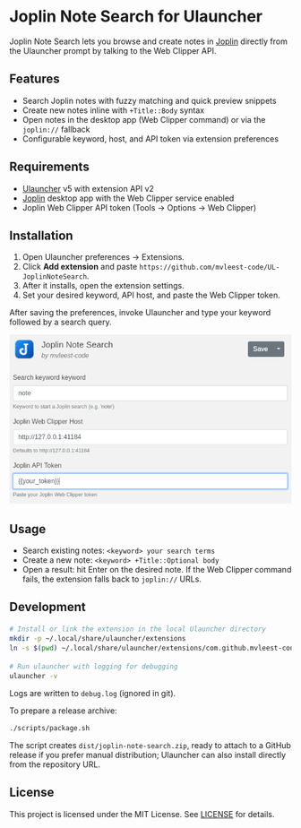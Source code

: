 # Joplin Note Search for Ulauncher

Joplin Note Search lets you browse and create notes in [Joplin](https://joplinapp.org/) directly from the Ulauncher prompt by talking to the Web Clipper API.

## Features
- Search Joplin notes with fuzzy matching and quick preview snippets
- Create new notes inline with `+Title::Body` syntax
- Open notes in the desktop app (Web Clipper command) or via the `joplin://` fallback
- Configurable keyword, host, and API token via extension preferences

## Requirements
- [Ulauncher](https://ulauncher.io/) v5 with extension API v2
- [Joplin](https://joplinapp.org/) desktop app with the Web Clipper service enabled
- Joplin Web Clipper API token (Tools → Options → Web Clipper)

## Installation
1. Open Ulauncher preferences → Extensions.
2. Click **Add extension** and paste `https://github.com/mvleest-code/UL-JoplinNoteSearch`.
3. After it installs, open the extension settings.
4. Set your desired keyword, API host, and paste the Web Clipper token.

After saving the preferences, invoke Ulauncher and type your keyword followed by a search query.

![Extension settings showing configurable keyword, host, and token fields](images/settings.png)

## Usage
- Search existing notes: `<keyword> your search terms`
- Create a new note: `<keyword> +Title::Optional body`
- Open a result: hit Enter on the desired note. If the Web Clipper command fails, the extension falls back to `joplin://` URLs.

## Development
```bash
# Install or link the extension in the local Ulauncher directory
mkdir -p ~/.local/share/ulauncher/extensions
ln -s $(pwd) ~/.local/share/ulauncher/extensions/com.github.mvleest-code.joplin-search

# Run ulauncher with logging for debugging
ulauncher -v
```

Logs are written to `debug.log` (ignored in git).

To prepare a release archive:

```bash
./scripts/package.sh
```

The script creates `dist/joplin-note-search.zip`, ready to attach to a GitHub release if you prefer manual distribution; Ulauncher can also install directly from the repository URL.

## License
This project is licensed under the MIT License. See [LICENSE](LICENSE) for details.
